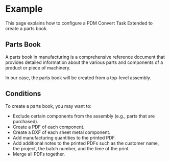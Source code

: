 # Example

This page explains how to configure a PDM Convert Task Extended to create a parts book.

## Parts Book

A parts book in manufacturing is a comprehensive reference document that provides detailed information about the various parts and components of a product or piece of machinery.

In our case, the parts book will be created from a top-level assembly.

## Conditions

To create a parts book, you may want to:

- Exclude certain components from the assembly (e.g., parts that are purchased).
- Create a PDF of each component.
- Create a DXF of each sheet metal component.
- Add manufacturing quantities to the printed PDF.
- Add additional notes to the printed PDFs such as the customer name, the project, the batch number, and the time of the print.
- Merge all PDFs together.